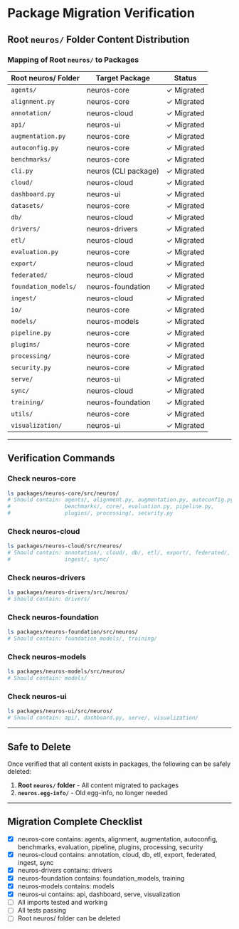 # Package Migration Verification

## Root `neuros/` Folder Content Distribution

### Mapping of Root `neuros/` to Packages

| Root neuros/ Folder | Target Package | Status |
|---------------------|----------------|--------|
| `agents/` | neuros-core | ✓ Migrated |
| `alignment.py` | neuros-core | ✓ Migrated |
| `annotation/` | neuros-cloud | ✓ Migrated |
| `api/` | neuros-ui | ✓ Migrated |
| `augmentation.py` | neuros-core | ✓ Migrated |
| `autoconfig.py` | neuros-core | ✓ Migrated |
| `benchmarks/` | neuros-core | ✓ Migrated |
| `cli.py` | neuros (CLI package) | ✓ Migrated |
| `cloud/` | neuros-cloud | ✓ Migrated |
| `dashboard.py` | neuros-ui | ✓ Migrated |
| `datasets/` | neuros-core | ✓ Migrated |
| `db/` | neuros-cloud | ✓ Migrated |
| `drivers/` | neuros-drivers | ✓ Migrated |
| `etl/` | neuros-cloud | ✓ Migrated |
| `evaluation.py` | neuros-core | ✓ Migrated |
| `export/` | neuros-cloud | ✓ Migrated |
| `federated/` | neuros-cloud | ✓ Migrated |
| `foundation_models/` | neuros-foundation | ✓ Migrated |
| `ingest/` | neuros-cloud | ✓ Migrated |
| `io/` | neuros-core | ✓ Migrated |
| `models/` | neuros-models | ✓ Migrated |
| `pipeline.py` | neuros-core | ✓ Migrated |
| `plugins/` | neuros-core | ✓ Migrated |
| `processing/` | neuros-core | ✓ Migrated |
| `security.py` | neuros-core | ✓ Migrated |
| `serve/` | neuros-ui | ✓ Migrated |
| `sync/` | neuros-cloud | ✓ Migrated |
| `training/` | neuros-foundation | ✓ Migrated |
| `utils/` | neuros-core | ✓ Migrated |
| `visualization/` | neuros-ui | ✓ Migrated |

---

## Verification Commands

### Check neuros-core
```bash
ls packages/neuros-core/src/neuros/
# Should contain: agents/, alignment.py, augmentation.py, autoconfig.py,
#                 benchmarks/, core/, evaluation.py, pipeline.py,
#                 plugins/, processing/, security.py
```

### Check neuros-cloud
```bash
ls packages/neuros-cloud/src/neuros/
# Should contain: annotation/, cloud/, db/, etl/, export/, federated/,
#                 ingest/, sync/
```

### Check neuros-drivers
```bash
ls packages/neuros-drivers/src/neuros/
# Should contain: drivers/
```

### Check neuros-foundation
```bash
ls packages/neuros-foundation/src/neuros/
# Should contain: foundation_models/, training/
```

### Check neuros-models
```bash
ls packages/neuros-models/src/neuros/
# Should contain: models/
```

### Check neuros-ui
```bash
ls packages/neuros-ui/src/neuros/
# Should contain: api/, dashboard.py, serve/, visualization/
```

---

## Safe to Delete

Once verified that all content exists in packages, the following can be safely deleted:

1. **Root `neuros/` folder** - All content migrated to packages
2. **`neuros.egg-info/`** - Old egg-info, no longer needed

---

## Migration Complete Checklist

- [x] neuros-core contains: agents, alignment, augmentation, autoconfig, benchmarks, evaluation, pipeline, plugins, processing, security
- [x] neuros-cloud contains: annotation, cloud, db, etl, export, federated, ingest, sync
- [x] neuros-drivers contains: drivers
- [x] neuros-foundation contains: foundation_models, training
- [x] neuros-models contains: models
- [x] neuros-ui contains: api, dashboard, serve, visualization
- [ ] All imports tested and working
- [ ] All tests passing
- [ ] Root neuros/ folder can be deleted

